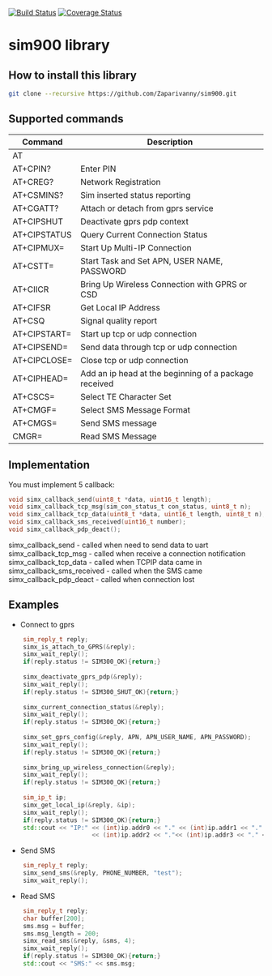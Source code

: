 [![Build Status](https://travis-ci.org/Zaparivanny/sim900.svg?branch=develop)](https://travis-ci.org/Zaparivanny/sim900)
[![Coverage Status](https://coveralls.io/repos/github/Zaparivanny/sim900/badge.svg)](https://coveralls.io/github/Zaparivanny/sim900)

# sim900 library


## How to install this library

```sh
git clone --recursive https://github.com/Zaparivanny/sim900.git

```

## Supported commands

| Command      |  Description                                          |
|--------------|-------------------------------------------------------|
| AT                                                                   |
| AT+CPIN?     | Enter PIN                                             |
| AT+CREG?     | Network Registration                                  |
| AT+CSMINS?   | Sim inserted status reporting                         |
| AT+CGATT?    | Attach or detach from gprs service                    |
| AT+CIPSHUT   | Deactivate gprs pdp context                           |
| AT+CIPSTATUS | Query Current Connection Status                       |
| AT+CIPMUX=   | Start Up Multi-IP Connection                          |
| AT+CSTT=     | Start Task and Set APN, USER NAME, PASSWORD           |
| AT+CIICR     | Bring Up Wireless Connection with GPRS or CSD         |
| AT+CIFSR     | Get Local IP Address                                  |
| AT+CSQ       | Signal quality report                                 |
| AT+CIPSTART= | Start up tcp or udp connection                        |
| AT+CIPSEND=  | Send data through tcp or udp connection               |
| AT+CIPCLOSE= | Close tcp or udp connection                           |
| AT+CIPHEAD=  | Add an ip head at the beginning of a package received |
| AT+CSCS=     | Select TE Character Set                               |
| AT+CMGF=     | Select SMS Message Format                             |
| AT+CMGS=     | Send SMS message                                      |
| CMGR=        | Read SMS Message                                      |

## Implementation

You must implement 5 callback:

```c
void simx_callback_send(uint8_t *data, uint16_t length);
void simx_callback_tcp_msg(sim_con_status_t con_status, uint8_t n);
void simx_callback_tcp_data(uint8_t *data, uint16_t length, uint8_t n);
void simx_callback_sms_received(uint16_t number);
void simx_callback_pdp_deact();
```
simx_callback_send - called when need to send data to uart  
simx_callback_tcp_msg - called when receive a connection notification  
simx_callback_tcp_data - called when TCPIP data came in  
simx_callback_sms_received - called when the SMS came  
simx_callback_pdp_deact - called when connection lost  

## Examples
* Connect to gprs

```cpp
    sim_reply_t reply;
    simx_is_attach_to_GPRS(&reply);
    simx_wait_reply();
    if(reply.status != SIM300_OK){return;}
    
    simx_deactivate_gprs_pdp(&reply);
    simx_wait_reply();
    if(reply.status != SIM300_SHUT_OK){return;}
    
    simx_current_connection_status(&reply);
    simx_wait_reply();
    if(reply.status != SIM300_OK){return;}
    
    simx_set_gprs_config(&reply, APN, APN_USER_NAME, APN_PASSWORD);
    simx_wait_reply();
    if(reply.status != SIM300_OK){return;}
    
    simx_bring_up_wireless_connection(&reply);
    simx_wait_reply();
    if(reply.status != SIM300_OK){return;}
    
    sim_ip_t ip;
    simx_get_local_ip(&reply, &ip);
    simx_wait_reply();
    if(reply.status != SIM300_OK){return;}
    std::cout << "IP:" << (int)ip.addr0 << "." << (int)ip.addr1 << "."
                       << (int)ip.addr2 << "."<< (int)ip.addr3 << "." << std::endl;
```

* Send SMS
```cpp
    sim_reply_t reply;
    simx_send_sms(&reply, PHONE_NUMBER, "test");
    simx_wait_reply();
```

* Read SMS
```cpp
    sim_reply_t reply;
    char buffer[200];
    sms.msg = buffer;
    sms.msg_length = 200;
    simx_read_sms(&reply, &sms, 4);
    simx_wait_reply();
    if(reply.status != SIM300_OK){return;}
    std::cout << "SMS:" << sms.msg;
```
